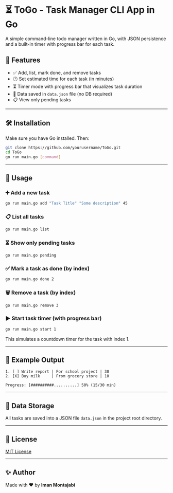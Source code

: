# ⏳ ToGo - Task Manager CLI App in Go

A simple command-line todo manager written in Go, with JSON persistence and a built-in timer with progress bar for each task.

## 🚀 Features

- ✅ Add, list, mark done, and remove tasks
- 🕒 Set estimated time for each task (in minutes)
- ⏳ Timer mode with progress bar that visualizes task duration
- 💾 Data saved in `data.json` file (no DB required)
- 📋 View only pending tasks

---

## 🛠️ Installation

Make sure you have Go installed. Then:

```bash
git clone https://github.com/yourusername/ToGo.git
cd ToGo
go run main.go [command]
```

---

## 🧪 Usage

### ➕ Add a new task

```bash
go run main.go add "Task Title" "Some description" 45
```

### 📋 List all tasks

```bash
go run main.go list
```

### ⏳ Show only pending tasks

```bash
go run main.go pending
```

### ✅ Mark a task as done (by index)

```bash
go run main.go done 2
```

### 🗑️ Remove a task (by index)

```bash
go run main.go remove 3
```

### ▶️ Start task timer (with progress bar)

```bash
go run main.go start 1
```

This simulates a countdown timer for the task with index 1.

---

## 🧩 Example Output

```text
1. [ ] Write report | For school project | 30
2. [X] Buy milk     | From grocery store | 10

Progress: [##########..........] 50% (15/30 min)
```

---

## 📁 Data Storage

All tasks are saved into a JSON file `data.json` in the project root directory.

---

## 📎 License

[MIT License](LICENSE)

---

## ✨ Author

Made with ❤️ by **Iman Montajabi**
